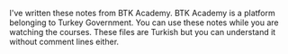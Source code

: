 I've written these notes from BTK Academy. BTK Academy is a platform belonging to Turkey Government.
You can use these notes while you are watching the courses. These files are Turkish but you can understand it without comment lines either.
